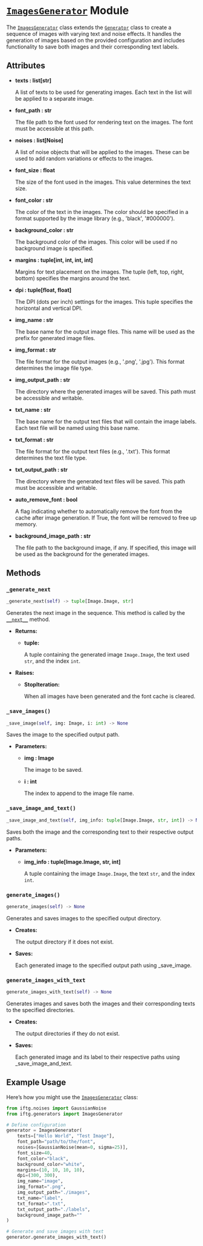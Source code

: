 # **<a href='#imagesgenerator-module' style="text-decoration: underline;">`ImagesGenerator`</a> Module**


The <a href='#imagesgenerator-module' style="text-decoration: underline;">`ImagesGenerator`</a> class extends the <a href='../generator/#generator-module' style="text-decoration: underline;">`Generator`</a> class to create a sequence of images with varying text and noise effects. It handles the generation of images based on the provided configuration and includes functionality to save both images and their corresponding text labels.

## **Attributes**

- **texts : list[str]**

    A list of texts to be used for generating images. Each text in the list will be applied to a separate image.

- **font_path : str**

    The file path to the font used for rendering text on the images. The font must be accessible at this path.

- **noises : list[Noise]**

    A list of noise objects that will be applied to the images. These can be used to add random variations or effects to the images.

- **font_size : float**

    The size of the font used in the images. This value determines the text size.

- **font_color : str**

    The color of the text in the images. The color should be specified in a format supported by the image library (e.g., 'black', '#000000').

- **background_color : str**

    The background color of the images. This color will be used if no background image is specified.

- **margins : tuple[int, int, int, int]**

    Margins for text placement on the images. The tuple (left, top, right, bottom) specifies the margins around the text.

- **dpi : tuple[float, float]**

    The DPI (dots per inch) settings for the images. This tuple specifies the horizontal and vertical DPI.

- **img_name : str**

    The base name for the output image files. This name will be used as the prefix for generated image files.

- **img_format : str**

    The file format for the output images (e.g., '.png', '.jpg'). This format determines the image file type.

- **img_output_path : str**

    The directory where the generated images will be saved. This path must be accessible and writable.

- **txt_name : str**

    The base name for the output text files that will contain the image labels. Each text file will be named using this base name.

- **txt_format : str**

    The file format for the output text files (e.g., '.txt'). This format determines the text file type.

- **txt_output_path : str**

    The directory where the generated text files will be saved. This path must be accessible and writable.

- **auto_remove_font : bool**

    A flag indicating whether to automatically remove the font from the cache after image generation. If True, the font will be removed to free up memory.

- **background_image_path : str**

    The file path to the background image, if any. If specified, this image will be used as the background for the generated images.

## **Methods**

### **`_generate_next`**

```py
_generate_next(self) -> tuple[Image.Image, str]
```

Generates the next image in the sequence. This method is called by the <a href='../generator/#__next__' style="text-decoration: underline;">`__next__`</a> method.

- **Returns:**
    - **tuple:**

        A tuple containing the generated image `Image.Image`, the text used `str`, and the index `int`.

- **Raises:**
    - **StopIteration:**

        When all images have been generated and the font cache is cleared.


### **`_save_images()`**

```py
_save_image(self, img: Image, i: int) -> None
```

Saves the image to the specified output path.

- **Parameters:**
    - **img : Image**
    
        The image to be saved.

    - **i : int**
    
        The index to append to the image file name.

### **`_save_image_and_text()`**

```py
_save_image_and_text(self, img_info: tuple[Image.Image, str, int]) -> None
```

Saves both the image and the corresponding text to their respective output paths.

- **Parameters:**
    - **img_info : tuple[Image.Image, str, int]**
        
        A tuple containing the image `Image.Image`, the text `str`, and the index `int`.

### **`generate_images()`**

```py
generate_images(self) -> None
```

Generates and saves images to the specified output directory.

- **Creates:**

    The output directory if it does not exist.

- **Saves:**

    Each generated image to the specified output path using _save_image.

### **`generate_images_with_text`**

```py
generate_images_with_text(self) -> None
```

Generates images and saves both the images and their corresponding texts to the specified directories.

- **Creates:**

    The output directories if they do not exist.

- **Saves:**

    Each generated image and its label to their respective paths using _save_image_and_text.

## **Example Usage**
Here’s how you might use the <a href='#imagesgenerator-module' style="text-decoration: underline;">`ImagesGenerator`</a> class:

```py
from iftg.noises import GaussianNoise
from iftg.generators import ImagesGenerator

# Define configuration
generator = ImagesGenerator(
    texts=["Hello World", "Test Image"],
    font_path="path/to/the/font",
    noises=[GaussianNoise(mean=0, sigma=25)],
    font_size=40,
    font_color="black",
    background_color="white",
    margins=(10, 10, 10, 10),
    dpi=(300, 300),
    img_name="image",
    img_format=".png",
    img_output_path="./images",
    txt_name="label",
    txt_format=".txt",
    txt_output_path="./labels",
    background_image_path=""
)

# Generate and save images with text
generator.generate_images_with_text()
```